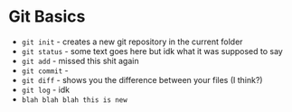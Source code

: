 # Git Basics

* `git init` - creates a new git repository in the current folder
* `git status` - some text goes here but idk what it was supposed to say
* `git add` - missed this shit again
* `git commit` - 
* `git diff` - shows you the difference between your files (I think?)
* `git log` - idk
* `blah blah blah this is new`
